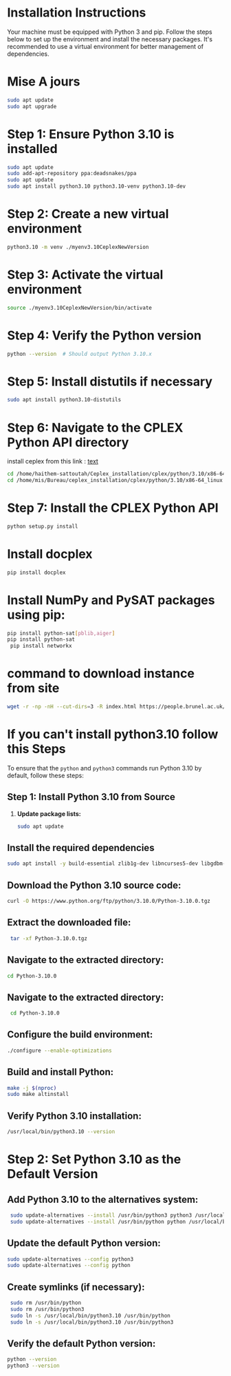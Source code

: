 # Installation Instructions
Your machine must be equipped with Python 3 and pip. Follow the steps below to set up the environment and install the necessary packages. It's recommended to use a virtual environment for better management of dependencies.

# Mise A jours
```bash
sudo apt update
sudo apt upgrade
```
# Step 1: Ensure Python 3.10 is installed
```bash
sudo apt update
sudo add-apt-repository ppa:deadsnakes/ppa
sudo apt update
sudo apt install python3.10 python3.10-venv python3.10-dev
```
# Step 2: Create a new virtual environment
```bash
python3.10 -m venv ./myenv3.10CeplexNewVersion
```
# Step 3: Activate the virtual environment
```bash
source ./myenv3.10CeplexNewVersion/bin/activate
```
# Step 4: Verify the Python version
```bash
python --version  # Should output Python 3.10.x
```
# Step 5: Install distutils if necessary
```bash
sudo apt install python3.10-distutils
```

# Step 6: Navigate to the CPLEX Python API directory
install ceplex from this link : [text](https://www.ibm.com/products/ilog-cplex-optimization-studio)
```bash
cd /home/haithem-sattoutah/Ceplex_installation/cplex/python/3.10/x86-64_linux
cd /home/mis/Bureau/ceplex_installation/cplex/python/3.10/x86-64_linux

```
# Step 7: Install the CPLEX Python API
```bash
python setup.py install
```
# Install docplex 
```bash
pip install docplex
```
# Install NumPy and PySAT packages using pip:

```bash
pip install python-sat[pblib,aiger]
pip install python-sat
 pip install networkx
```

# command to download instance from site 
```bash
wget -r -np -nH --cut-dirs=3 -R index.html https://people.brunel.ac.uk/~mastjjb/jeb/orlib/files/
```

# If you can't install python3.10 follow this Steps
To ensure that the `python` and `python3` commands run Python 3.10 by default, follow these steps:

## Step 1: Install Python 3.10 from Source

1. **Update package lists:**
   ```sh
   sudo apt update
   ```
## Install the required dependencies
```sh
sudo apt install -y build-essential zlib1g-dev libncurses5-dev libgdbm-dev libnss3-dev libssl-dev libreadline-dev libffi-dev curl libbz2-dev
```

## Download the Python 3.10 source code:
   ```sh
   curl -O https://www.python.org/ftp/python/3.10.0/Python-3.10.0.tgz

   ```
## Extract the downloaded file:
   ```sh
    tar -xf Python-3.10.0.tgz
   ```   
## Navigate to the extracted directory:
   ```sh
   cd Python-3.10.0

   ```  
## Navigate to the extracted directory:
  ```sh
   cd Python-3.10.0

   ```   
   ## Configure the build environment:
   
   ```sh
   ./configure --enable-optimizations
   ```
   ## Build and install Python:
   ```sh
   make -j $(nproc)
  sudo make altinstall

   ```
   ## Verify Python 3.10 installation:
      
   ```sh
   /usr/local/bin/python3.10 --version
   ```   

   # Step 2: Set Python 3.10 as the Default Version
   ## Add Python 3.10 to the alternatives system:
   ```sh
    sudo update-alternatives --install /usr/bin/python3 python3 /usr/local/bin/python3.10 1
    sudo update-alternatives --install /usr/bin/python python /usr/local/bin/python3.10 1
   ```   
   ## Update the default Python version:
   ```sh
   sudo update-alternatives --config python3
   sudo update-alternatives --config python
   ```   
   ## Create symlinks (if necessary):
   ```sh
    sudo rm /usr/bin/python
    sudo rm /usr/bin/python3
    sudo ln -s /usr/local/bin/python3.10 /usr/bin/python
    sudo ln -s /usr/local/bin/python3.10 /usr/bin/python3
   ```
   ## Verify the default Python version:
   ```sh
   python --version
   python3 --version

   ```


